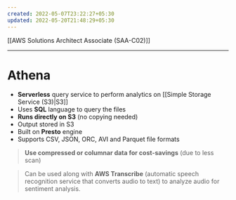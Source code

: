 ```yaml
---
created: 2022-05-07T23:22:27+05:30
updated: 2022-05-20T21:48:29+05:30
---
```

[[AWS Solutions Architect Associate (SAA-C02)]]

---
# Athena
- **Serverless** query service to perform analytics on [[Simple Storage Service (S3)|S3]]
- Uses **SQL** language to query the files
- **Runs directly on S3** (no copying needed)
- Output stored in S3
- Built on **Presto** engine
- Supports CSV, JSON, ORC, AVI and Parquet file formats

> **Use compressed or columnar data for cost-savings** (due to less scan)

> Can be used along with **AWS Transcribe** (automatic speech recognition service that converts audio to text) to analyze audio for sentiment analysis.